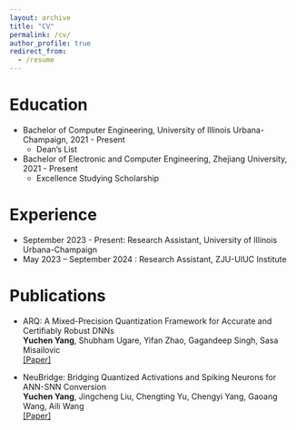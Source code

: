 ```yaml
---
layout: archive
title: "CV"
permalink: /cv/
author_profile: true
redirect_from:
  - /resume
---
```


Education
======
* Bachelor of Computer Engineering, University of Illinois Urbana-Champaign, 2021 - Present
  * <i class="fas fa-award zoom" aria-hidden="true"></i> Dean’s List
* Bachelor of Electronic and Computer Engineering, Zhejiang University, 2021 - Present
  * <i class="fas fa-award zoom" aria-hidden="true"></i> Excellence Studying Scholarship


Experience
======
* September 2023 - Present: Research Assistant, University of Illinois Urbana-Champaign
* May 2023 – September 2024 : Research Assistant, ZJU-UIUC Institute
  

Publications
======
* ARQ: A Mixed-Precision Quantization Framework for Accurate and Certifiably Robust DNNs <br />
  **Yuchen Yang**, Shubham Ugare, Yifan Zhao, Gagandeep Singh, Sasa Misailovic <br />
[[Paper]](https://arxiv.org/abs/2410.24214) 
  

* NeuBridge: Bridging Quantized Activations and Spiking Neurons for ANN-SNN Conversion  <br />
  **Yuchen Yang**, Jingcheng Liu, Chengting Yu, Chengyi Yang, Gaoang Wang, Aili Wang <br />
[[Paper]](https://www.techrxiv.org/users/846156/articles/1234458-neubridge-bridging-quantized-activations-and-spiking-neurons-for-ann-snn-conversion)
